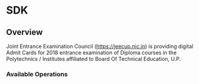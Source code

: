 # SDK

## Overview

Joint Entrance Examination Council (https://jeecup.nic.in) is providing digital Admit Cards for 2018 entrance examination of Diploma courses in the Polytechnics / Institutes affiliated to Board Of Technical Education, U.P.

### Available Operations

